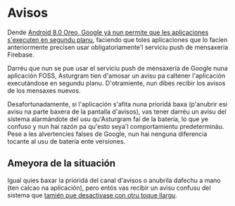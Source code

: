 # Avisos

Dende [Android 8.0 Oreo, Google yá nun permite que les aplicaciones s'executen en segundu planu](https://developer.android.com/about/versions/oreo/background#services), faciendo que toles aplicaciones que lo facíen anteriormente precisen usar obligatoriamente'l serviciu push de mensaxería Firebase. 

Darréu que nun se pue usar el serviciu push de mensaxería de Google nuna aplicación FOSS, Asturgram tien d'amosar un avisu pa caltener l'aplicación executándose en segundu planu. D'otramiente, nun dibes recibir los avisos de los mensaxes nuevos.

Desafortunadamente, si l'aplicación s'afita nuna prioridá baxa (p'anubrir esi avisu na parte baxera de la pantalla d'avisos), vas tener darréu un avisu del sistema alarmándote del usu qu'Asturgram fai de la batería, lo que ye confuso y nun hai razón pa qu'esto seya'l comportamientu predetermináu. Pese a les alvertencies falses de Google, nun hai nenguna diferencia tocante al usu de batería ente versiones.

## Ameyora de la situación

Igual quies baxar la prioridá del canal d'avisos o anubrila dafechu a mano (ten calcao na aplicación), pero entós vas recibir un avisu confusu del sistema que [tamién pue desactivase con otru toque llargu](https://9to5google.com/2017/10/26/how-to-disable-android-oreo-using-battery-notification-android-basics/).

